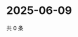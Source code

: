 # 2025-06-09

共 0 条

<!-- BEGIN ZHIHUQUESTIONS -->
<!-- 最后更新时间 Mon Jun 09 2025 03:09:00 GMT+0800 (China Standard Time) -->

<!-- END ZHIHUQUESTIONS -->
